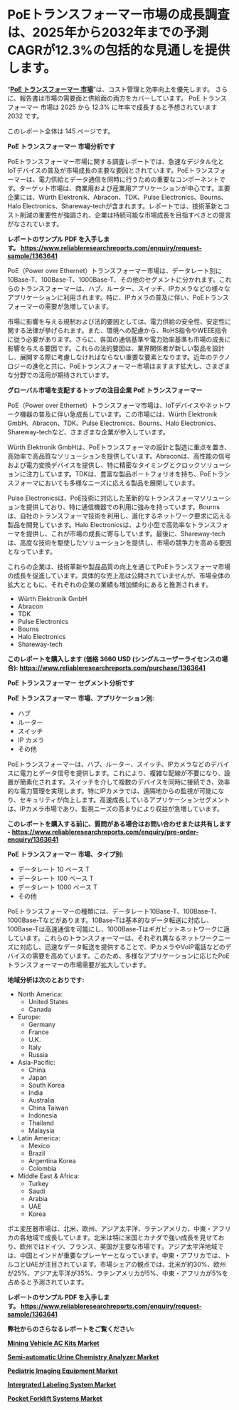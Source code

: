 <p><h1>PoEトランスフォーマー市場の成長調査は、2025年から2032年までの予測CAGRが12.3%の包括的な見通しを提供します。</h1></p><p>&ldquo;<strong><a href="https://www.reliableresearchreports.com/global-poe-transformers-market-r1363641?utm_campaign=110&utm_medium=9&utm_source=Github&utm_content=ia&utm_term=01032025&utm_id=poe-transformers">PoE トランスフォーマー 市場</a></strong>&rdquo;は、コスト管理と効率向上を優先します。 さらに、報告書は市場の需要面と供給面の両方をカバーしています。 PoE トランスフォーマー 市場は 2025 から 12.3% に年率で成長すると予想されています2032 です。</p>
<p>このレポート全体は 145 ページです。</p>
<p><strong>PoE トランスフォーマー 市場分析です</strong></p>
<p><p>PoEトランスフォーマー市場に関する調査レポートでは、急速なデジタル化とIoTデバイスの普及が市場成長の主要な要因とされています。PoEトランスフォーマーは、電力供給とデータ通信を同時に行うための重要なコンポーネントです。ターゲット市場は、商業用および産業用アプリケーションが中心です。主要企業には、Würth Elektronik、Abracon、TDK、Pulse Electronics、Bourns、Halo Electronics、Shareway-techが含まれます。レポートでは、技術革新とコスト削減の重要性が強調され、企業は持続可能な市場成長を目指すべきとの提言がなされています。</p></p>
<p><strong>レポートのサンプル PDF を入手します。&nbsp;<a href="https://www.reliableresearchreports.com/enquiry/request-sample/1363641?utm_campaign=110&utm_medium=9&utm_source=Github&utm_content=ia&utm_term=01032025&utm_id=poe-transformers">https://www.reliableresearchreports.com/enquiry/request-sample/1363641</a></strong></p>
<p><p>PoE（Power over Ethernet）トランスフォーマー市場は、データレート別に10Base-T、100Base-T、1000Base-T、その他のセグメントに分かれます。これらのトランスフォーマーは、ハブ、ルーター、スイッチ、IPカメラなどの様々なアプリケーションに利用されます。特に、IPカメラの普及に伴い、PoEトランスフォーマーの需要が急増しています。</p><p>市場に影響を与える規制および法的要因としては、電力供給の安全性、安定性に関する法律が挙げられます。また、環境への配慮から、RoHS指令やWEEE指令に従う必要があります。さらに、各国の通信基準や電力効率基準も市場の成長に影響を与える要因です。これらの法的要因は、業界関係者が新しい製品を設計し、展開する際に考慮しなければならない重要な要素となります。近年のテクノロジーの進化と共に、PoEトランスフォーマー市場はますます拡大し、さまざまな分野での活用が期待されています。</p></p>
<p><strong>グローバル市場を支配するトップの注目企業 PoE トランスフォーマー</strong></p>
<p><p>PoE（Power over Ethernet）トランスフォーマ市場は、IoTデバイスやネットワーク機器の普及に伴い急成長しています。この市場には、Würth Elektronik GmbH、Abracon、TDK、Pulse Electronics、Bourns、Halo Electronics、Shareway-techなど、さまざまな企業が参入しています。</p><p>Würth Elektronik GmbHは、PoEトランスフォーマの設計と製造に重点を置き、高効率で高品質なソリューションを提供しています。Abraconは、高性能の信号および電力変換デバイスを提供し、特に精密なタイミングとクロックソリューションに注力しています。TDKは、豊富な製品ポートフォリオを持ち、PoEトランスフォーマにおいても多様なニーズに応える製品を展開しています。</p><p>Pulse Electronicsは、PoE技術に対応した革新的なトランスフォーマソリューションを提供しており、特に通信機器での利用に強みを持っています。Bournsは、自社のトランスフォーマ技術を利用し、進化するネットワーク要求に応える製品を開発しています。Halo Electronicsは、より小型で高効率なトランスフォーマを提供し、これが市場の成長に寄与しています。最後に、Shareway-techは、高度な技術を駆使したソリューションを提供し、市場の競争力を高める要因となっています。</p><p>これらの企業は、技術革新や製品品質の向上を通じてPoEトランスフォーマ市場の成長を促進しています。具体的な売上高は公開されていませんが、市場全体の拡大とともに、それぞれの企業の業績も増加傾向にあると推測されます。</p></p>
<p><ul><li>Würth Elektronik GmbH</li><li>Abracon</li><li>TDK</li><li>Pulse Electronics</li><li>Bourns</li><li>Halo Electronics</li><li>Shareway-tech</li></ul></p>
<p><strong>このレポートを購入します (価格 3660 USD (シングルユーザーライセンスの場合):&nbsp;<a href="https://www.reliableresearchreports.com/purchase/1363641?utm_campaign=110&utm_medium=9&utm_source=Github&utm_content=ia&utm_term=01032025&utm_id=poe-transformers">https://www.reliableresearchreports.com/purchase/1363641</a></strong></p>
<p><strong>PoE トランスフォーマー セグメント分析です</strong></p>
<p><strong>PoE トランスフォーマー 市場、アプリケーション別:</strong></p>
<p><ul><li>ハブ</li><li>ルーター</li><li>スイッチ</li><li>IP カメラ</li><li>その他</li></ul></p>
<p><p>PoEトランスフォーマーは、ハブ、ルーター、スイッチ、IPカメラなどのデバイスに電力とデータ信号を提供します。これにより、複雑な配線が不要になり、設置が簡素化されます。スイッチを介して複数のデバイスを同時に接続でき、効率的な電力管理を実現します。特にIPカメラでは、遠隔地からの監視が可能になり、セキュリティが向上します。高速成長しているアプリケーションセグメントは、IPカメラ市場であり、監視ニーズの高まりにより収益が急増しています。</p></p>
<p><strong>このレポートを購入する前に、質問がある場合はお問い合わせまたは共有します - <a href="https://www.reliableresearchreports.com/enquiry/pre-order-enquiry/1363641?utm_campaign=110&utm_medium=9&utm_source=Github&utm_content=ia&utm_term=01032025&utm_id=poe-transformers">https://www.reliableresearchreports.com/enquiry/pre-order-enquiry/1363641</a></strong></p>
<p><strong>PoE トランスフォーマー 市場、タイプ別:</strong></p>
<p><ul><li>データレート 10 ベース T</li><li>データレート 100 ベース T</li><li>データレート 1000 ベース T</li><li>その他</li></ul></p>
<p><p>PoEトランスフォーマーの種類には、データレート10Base-T、100Base-T、1000Base-Tなどがあります。10Base-Tは基本的なデータ転送に対応し、100Base-Tは高速通信を可能にし、1000Base-Tはギガビットネットワークに適しています。これらのトランスフォーマーは、それぞれ異なるネットワークニーズに対応し、迅速なデータ転送を提供することで、IPカメラやVoIP電話などのデバイスの需要を高めています。このため、多様なアプリケーションに応じたPoEトランスフォーマーの市場需要が拡大しています。</p></p>
<p><strong>地域分析は次のとおりです:</strong></p>
<p><ul>
    <li>
        North America:
        <ul>
            <li>United States</li>
            <li>Canada</li>
        </ul>
    </li>
    <li>
        Europe:
        <ul>
            <li>Germany</li>
            <li>France</li>
            <li>U.K.</li>
            <li>Italy</li>
            <li>Russia</li>
        </ul>
    </li>
    <li>
        Asia-Pacific:
        <ul>
            <li>China</li>
            <li>Japan</li>
            <li>South Korea</li>
            <li>India</li>
            <li>Australia</li>
            <li>China Taiwan</li>
            <li>Indonesia</li>
            <li>Thailand</li>
            <li>Malaysia</li>
        </ul>
    </li>
    <li>
        Latin America:
        <ul>
            <li>Mexico</li>
            <li>Brazil</li>
            <li>Argentina Korea</li>
            <li>Colombia</li>
        </ul>
    </li>
    <li>
        Middle East & Africa:
        <ul>
            <li>Turkey</li>
            <li>Saudi</li>
            <li>Arabia</li>
            <li>UAE</li>
            <li>Korea</li>
        </ul>
    </li>
    </ul></p>
<p><p>ポエ変圧器市場は、北米、欧州、アジア太平洋、ラテンアメリカ、中東・アフリカの各地域で成長しています。北米は特に米国とカナダで強い成長を見せており、欧州ではドイツ、フランス、英国が主要な市場です。アジア太平洋地域では、中国とインドが重要なプレーヤーとなっています。中東・アフリカでは、トルコとUAEが注目されています。市場シェアの観点では、北米が約30%、欧州が25%、アジア太平洋が35%、ラテンアメリカが5%、中東・アフリカが5%を占めると予測されています。</p></p>
<p><strong>レポートのサンプル PDF を入手します。&nbsp;<a href="https://www.reliableresearchreports.com/enquiry/request-sample/1363641?utm_campaign=110&utm_medium=9&utm_source=Github&utm_content=ia&utm_term=01032025&utm_id=poe-transformers">https://www.reliableresearchreports.com/enquiry/request-sample/1363641</a></strong></p>
<p><strong></strong></p>
<p><strong></strong></p>
<p><strong></strong></p>
<p><strong></strong></p>
<p><strong>弊社からのさらなるレポートをご覧ください:</strong></p>
<p><strong><p><a href="https://github.com/boysabotzoc/Market-Research-Report-List-1/blob/main/mining-vehicle-ac-kits-market.md?utm_campaign=110&utm_medium=9&utm_source=Github&utm_content=ia&utm_term=01032025&utm_id=poe-transformers">Mining Vehicle AC Kits Market</a></p><p><a href="https://github.com/jhamygunler/Market-Research-Report-List-1/blob/main/semi-automatic-urine-chemistry-analyzer-market.md?utm_campaign=110&utm_medium=9&utm_source=Github&utm_content=ia&utm_term=01032025&utm_id=poe-transformers">Semi-automatic Urine Chemistry Analyzer Market</a></p><p><a href="https://github.com/vigoseiler/Market-Research-Report-List-1/blob/main/pediatric-imaging-equipment-market.md?utm_campaign=110&utm_medium=9&utm_source=Github&utm_content=ia&utm_term=01032025&utm_id=poe-transformers">Pediatric Imaging Equipment Market</a></p><p><a href="https://github.com/penecorodz74/Market-Research-Report-List-1/blob/main/intergrated-labeling-system-market.md?utm_campaign=110&utm_medium=9&utm_source=Github&utm_content=ia&utm_term=01032025&utm_id=poe-transformers">Intergrated Labeling System Market</a></p><p><a href="https://github.com/daemluari/Market-Research-Report-List-1/blob/main/pocket-forklift-systems-market.md?utm_campaign=110&utm_medium=9&utm_source=Github&utm_content=ia&utm_term=01032025&utm_id=poe-transformers">Pocket Forklift Systems Market</a></p></strong></p>